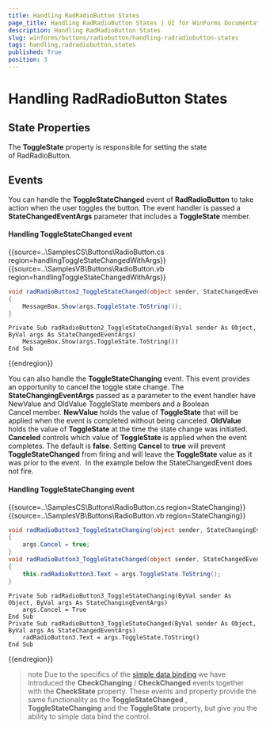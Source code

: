 ```yaml
---
title: Handling RadRadioButton States
page_title: Handling RadRadioButton States | UI for WinForms Documentation
description: Handling RadRadioButton States
slug: winforms/buttons/radiobutton/handling-radradiobutton-states
tags: handling,radradiobutton,states
published: True
position: 3
---
```


# Handling RadRadioButton States



## State Properties

The __ToggleState__ property is responsible for setting the state of RadRadioButton. 
        

## Events

You can handle the __ToggleStateChanged__ event of __RadRadioButton__ to take action when the user toggles the button. The event handler is passed a __StateChangedEventArgs__ parameter that includes a __ToggleState__ member.
      
#### Handling ToggleStateChanged event 

{{source=..\SamplesCS\Buttons\RadioButton.cs region=handlingToggleStateChangedWithArgs}} 
{{source=..\SamplesVB\Buttons\RadioButton.vb region=handlingToggleStateChangedWithArgs}} 

````C#
void radRadioButton2_ToggleStateChanged(object sender, StateChangedEventArgs args)
{
    MessageBox.Show(args.ToggleState.ToString());
}

````
````VB.NET
Private Sub radRadioButton2_ToggleStateChanged(ByVal sender As Object, ByVal args As StateChangedEventArgs)
    MessageBox.Show(args.ToggleState.ToString())
End Sub

````

{{endregion}} 

You can also handle the __ToggleStateChanging__ event. This event provides an opportunity to cancel the toggle state change. The __StateChangingEventArgs__ passed as a parameter to the event handler have NewValue and OldValue ToggleState members and a Boolean Cancel member.  __NewValue__ holds the value of __ToggleState__ that will be applied when the event is completed without being canceled. __OldValue__ holds the value of __ToggleState__ at the time the state change was initiated. __Canceled__ controls which value of __ToggleState__ is applied when the event completes. The default is __false__. Setting __Cancel__ to __true__ will prevent __ToggleStateChanged__ from firing and will leave the __ToggleState__ value as it was prior to the event.  In the example below the StateChangedEvent does not fire.
       
#### Handling ToggleStateChanging event 

{{source=..\SamplesCS\Buttons\RadioButton.cs region=StateChanging}} 
{{source=..\SamplesVB\Buttons\RadioButton.vb region=StateChanging}} 

````C#
void radRadioButton3_ToggleStateChanging(object sender, StateChangingEventArgs args)
{
    args.Cancel = true;
}
void radRadioButton3_ToggleStateChanged(object sender, StateChangedEventArgs args)
{
    this.radRadioButton3.Text = args.ToggleState.ToString();
}

````
````VB.NET
Private Sub radRadioButton3_ToggleStateChanging(ByVal sender As Object, ByVal args As StateChangingEventArgs)
    args.Cancel = True
End Sub
Private Sub radRadioButton3_ToggleStateChanged(ByVal sender As Object, ByVal args As StateChangedEventArgs)
    radRadioButton3.Text = args.ToggleState.ToString()
End Sub

````

{{endregion}} 




>note Due to the specifics of the [simple data binding](http://msdn.microsoft.com/en-us/library/system.windows.forms.binding(v=vs.110).aspx) we have introduced the __CheckChanging__ / __CheckChanged__ events together with the __CheckState__ property. These events and property provide the same functionality as the __ToggleStateChanged__ , __ToggleStateChanging__ and the __ToggleState__ property, but give you the ability to simple data bind the control.
>

